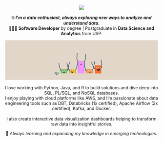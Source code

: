 <!--header-->
<p align="center">
  <img src="https://readme-typing-svg.demolab.com/?lines=Hi! I'm Júlia! 👋🏻; Nice to meet ya 🥳&font=Poiret+One&&color=FFFFFF&center=true&width=200&height=50&duration=4000&pause=1000">
</p>

<!--bio-->
<p align="center">
  <b>💡 <i>I'm a data enthusiast, always exploring new ways to analyze and understand data.</i></b>
    <br>👩🏼‍🎓 <b>Software Developer</b> by degree | Postgraduate in <b>Data Science and Analytics</b> from USP.
</p>

<p align="center">
  <img src="https://github.com/jcostaa1/jcostaa1/blob/main/images/graph.gif" width=500>
</p>

<!--skills and tools-->
<p align="center">
I love working with Python, Java, and R to build solutions and dive deep into SQL, PL/SQL, and NoSQL databases. 
<br>I enjoy playing with cloud platforms like AWS, and I’m passionate about data engineering tools such as DBT, Databricks (1x certified), Apache Airflow (2x certified), Kafka, and Docker.</br>
<br>I also create interactive data visualization dashboards helping to transform raw data into insightful stories.</br></p>

<p align="center">
  🌱 <i>Always learning and expanding my knowledge in emerging technologies.</i>
</p>

